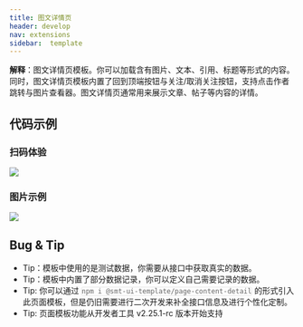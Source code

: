```yaml
---
title: 图文详情页
header: develop
nav: extensions
sidebar:  template
---
```


**解释**：图文详情页模板。你可以加载含有图片、文本、引用、标题等形式的内容。同时，图文详情页模板内置了回到顶端按钮与关注/取消关注按钮，支持点击作者跳转与图片查看器。图文详情页通常用来展示文章、帖子等内容的详情。  

## 代码示例

### 扫码体验

<img src="https://b.bdstatic.com/miniapp/assets/images/doc_demo/smt-detail-pages.png"  class="demo-qrcode-image" />

### 图片示例

<div class="m-doc-custom-examples"><div class="m-doc-custom-examples-correct"><img src="https://b.bdstatic.com/miniapp/images/page_detail.gif"></div></div>

## Bug & Tip

* Tip：模板中使用的是测试数据，你需要从接口中获取真实的数据。
* Tip：模板中内置了部分数据记录，你可以定义自己需要记录的数据。
* Tip: 你可以通过 `npm i @smt-ui-template/page-content-detail` 的形式引入此页面模板，但是仍旧需要进行二次开发来补全接口信息及进行个性化定制。  
* Tip: 页面模板功能从开发者工具 v2.25.1-rc 版本开始支持

<style scoped>li code{color: #666;font-family: Menlo,Monaco,Consolas,monospace;border: 1px solid #e6e6e6;border-radius: 3px;}</style>